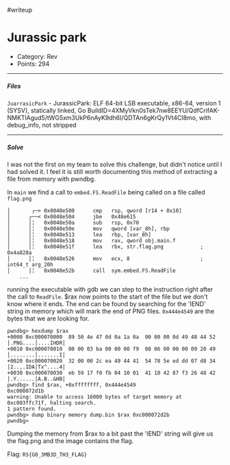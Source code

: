 #writeup
# Jurassic park
+ Category: Rev
+ Points: 294
***
##### Files
`JuarrasicPark` - JurassicPark: ELF 64-bit LSB executable, x86-64, version 1 (SYSV), statically linked, Go BuildID=4XMyVkn0sTek7nw8EEYU/QdfCrifAK-NMKTlAgud5/tWG5xm3UkP6nAyK9dh6I/QDTAn6gKrQy1Vt4Cl8mo, with debug_info, not stripped
***
##### Solve
I was not the first on my team to solve this challenge, but didn't notice until I had solved it. I feel it is still worth documenting this method of extracting a file from memory with pwndbg.

In `main` we find a call to `embed.FS.ReadFile` being called on a file called  `flag.png`
```
│       ┌─> 0x0048e500      cmp   rsp, qword [r14 + 0x10]
│      ┌──< 0x0048e504      jbe   0x48e615
│      │╎   0x0048e50a      sub   rsp, 0x70
│      │╎   0x0048e50e      mov   qword [var_8h], rbp
│      │╎   0x0048e513      lea   rbp, [var_8h]
│      │╎   0x0048e518      mov   rax, qword obj.main.f
│      │╎   0x0048e51f      lea   rbx, str.flag.png            ; 0x4a828a 
│      │╎   0x0048e526      mov   ecx, 8                       ; int64_t arg_20h
│      │╎   0x0048e52b      call  sym.embed.FS.ReadFile
	...
```

running the executable with gdb we can step to the instruction right after the call to `ReadFile`. $rax now points to the start of the file but we don't know where it ends. The end can be found by searching for the 'IEND' string in memory which will mark the end of PNG files. `0x444e4549` are the bytes that we are looking for. 

```
pwndbg> hexdump $rax
+0000 0xc000070000  89 50 4e 47 0d 0a 1a 0a  00 00 00 0d 49 48 44 52  │.PNG....│....IHDR│
+0010 0xc000070010  00 00 03 ba 00 00 00 f9  08 06 00 00 00 09 20 49  │........│.......I│
+0020 0xc000070020  32 00 00 2c ea 49 44 41  54 78 5e ed dd 07 d8 34  │2..,.IDA│Tx^....4│
+0030 0xc000070030  eb 59 17 f0 fb 04 10 01  41 10 42 87 f3 26 48 42  │.Y......│A.B..&HB│
pwndbg> find $rax, +0xffffffff, 0x444e4549
0xc000072d1b
warning: Unable to access 16000 bytes of target memory at 0xc003ffc71f, halting search.
1 pattern found.
pwndbg> dump binary memory dump.bin $rax 0xc000072d2b
pwndbg>
```

Dumping the memory from $rax to a bit past the 'IEND' string will give us the flag.png and the image contains the flag.

Flag: `RS{G0_3MB3D_TH3_FLAG}`
